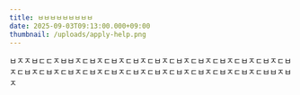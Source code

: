 ```yaml
---
title: ㅂㅂㅂㅂㅂㅂㅂㅂㅂ
date: 2025-09-03T09:13:00.000+09:00
thumbnail: /uploads/apply-help.png
---
```

ㅂㅈㅈㅂㄷㄷㅈㅂㅂㅈㄷㅂㅈㄷㅂㅈㄷㅂㅈㄷㅂㅈㄷㅂㅈㄷㅂㅈㄷㅂㅈㄷㅂㅈㄷㅂㅈㄷㅂㅈㄷㅂㅈㄷㅂㅈㄷㅂㅈㄷㅂㅈㄷㅂㅈㄷㅂㅈㄷㅂㅈㄷㅂㅈㄷㅂㅈㄷㅂㅈㄷㅂㅈㄷㅂㅂㅈㅂㅈ
